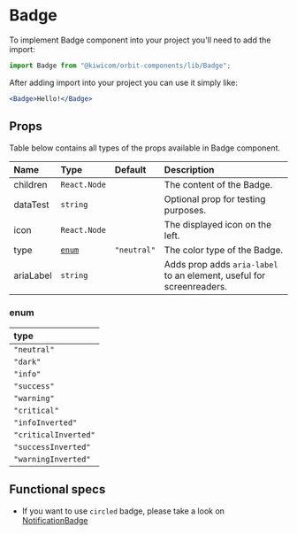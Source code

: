 # Badge

To implement Badge component into your project you'll need to add the import:

```jsx
import Badge from "@kiwicom/orbit-components/lib/Badge";
```

After adding import into your project you can use it simply like:

```jsx
<Badge>Hello!</Badge>
```

## Props

Table below contains all types of the props available in Badge component.

| Name      | Type            | Default     | Description                                                          |
| :-------- | :-------------- | :---------- | :------------------------------------------------------------------- |
| children  | `React.Node`    |             | The content of the Badge.                                            |
| dataTest  | `string`        |             | Optional prop for testing purposes.                                  |
| icon      | `React.Node`    |             | The displayed icon on the left.                                      |
| type      | [`enum`](#enum) | `"neutral"` | The color type of the Badge.                                         |
| ariaLabel | `string`        |             | Adds prop adds `aria-label` to an element, useful for screenreaders. |

### enum

| type                 |
| :------------------- |
| `"neutral"`          |
| `"dark"`             |
| `"info"`             |
| `"success"`          |
| `"warning"`          |
| `"critical"`         |
| `"infoInverted"`     |
| `"criticalInverted"` |
| `"successInverted"`  |
| `"warningInverted"`  |

## Functional specs

- If you want to use `circled` badge, please take a look on [NotificationBadge](../NotificationBadge)
